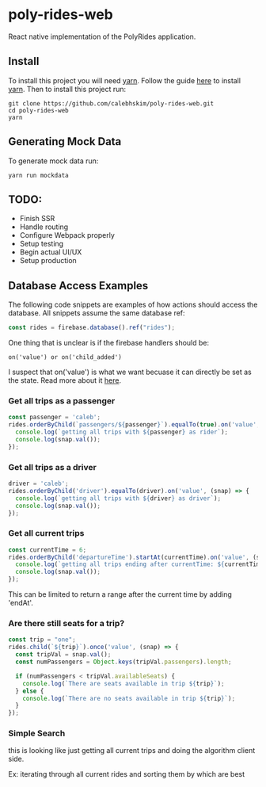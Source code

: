 # poly-rides-web
React native implementation of the PolyRides application.

## Install
To install this project you will need [yarn](https://yarnpkg.com/).
Follow the guide [here](https://yarnpkg.com/en/docs/install) to install [yarn](https://yarnpkg.com/).
Then to install this project run:
```
git clone https://github.com/calebhskim/poly-rides-web.git
cd poly-rides-web
yarn
```


## Generating Mock Data

To generate mock data run:
```
yarn run mockdata
```



## TODO:
* Finish SSR
* Handle routing
* Configure Webpack properly
* Setup testing
* Begin actual UI/UX
* Setup production



## Database Access Examples


The following code snippets are examples of how actions should access the database.
All snippets assume the same database ref:
```javascript
const rides = firebase.database().ref("rides");
```


One thing that is unclear is if the firebase handlers should be:
```
on('value') or on('child_added')
```
I suspect that on('value') is what we want becuase it can directly be set as the state. 
Read more about it [here](https://firebase.google.com/docs/database/web/lists-of-data).


### Get all trips as a passenger

```javascript
const passenger = 'caleb';
rides.orderByChild(`passengers/${passenger}`).equalTo(true).on('value', (snap) => {
  console.log(`getting all trips with ${passenger} as rider`);
  console.log(snap.val());
});
```


### Get all trips as a driver

```javascript
driver = 'caleb';
rides.orderByChild('driver').equalTo(driver).on('value', (snap) => {
  console.log(`getting all trips with ${driver} as driver`);
  console.log(snap.val());
});
```


### Get all current trips

```javascript
const currentTime = 6;
rides.orderByChild('departureTime').startAt(currentTime).on('value', (snap) => {
  console.log(`getting all trips ending after currentTime: ${currentTime}`);
  console.log(snap.val());
});
```
This can be limited to return a range after the current time by adding 'endAt'.


### Are there still seats for a trip?

```javascript
const trip = "one";
rides.child(`${trip}`).once('value', (snap) => {
  const tripVal = snap.val();
  const numPassengers = Object.keys(tripVal.passengers).length;

  if (numPassengers < tripVal.availableSeats) {
    console.log(`There are seats available in trip ${trip}`);
  } else {
    console.log(`There are no seats available in trip ${trip}`);
  }
});
```


### Simple Search
this is looking like just getting all current trips and doing the algorithm client side.

Ex: iterating through all current rides and sorting them by which are best

